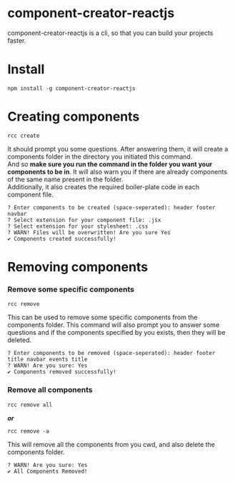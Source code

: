 # component-creator-reactjs
component-creator-reactjs is a cli, so that you can build your projects faster.

# Install
```console
npm install -g component-creator-reactjs
```

# Creating components 
```console
rcc create
```
It should prompt you some questions. After answering them, it will create a components folder in the directory you initiated this command.<br>
And so **make sure you run the command in the folder you want your components to be in**. It will also warn you if there are already components of the same name present in the folder.<br>
Additionally, it also creates the required boiler-plate code in each component file.
```console
? Enter components to be created (space-seperated): header footer navbar
? Select extension for your component file: .jsx
? Select extension for your stylesheet: .css
? WARN! Files will be overwritten! Are you sure Yes
✔️ Components created successfully!
```


# Removing components
### Remove some specific components
```console
rcc remove
```
This can be used to remove some specific components from the components folder.
This command will also prompt you to answer some questions and if the components specified by you exists, then they will be deleted.
```console
? Enter components to be removed (space-seperated): header footer title navbar events title
? WARN! Are you sure: Yes
✔️ Components removed successfully!
```

### Remove all components
```console
rcc remove all
```
***or***
```console
rcc remove -a
```
This will remove all the components from you cwd, and also delete the components folder.
```console
? WARN! Are you sure: Yes
✔️ All Components Removed!
```
